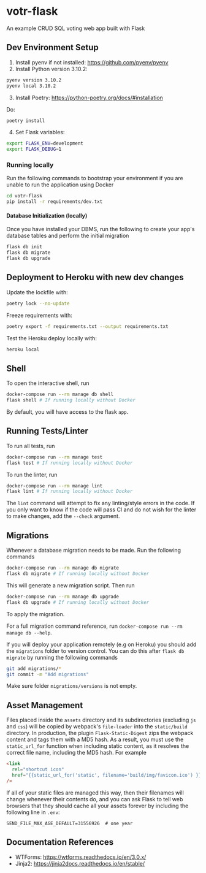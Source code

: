 # votr-flask

An example CRUD SQL voting web app built with Flask

## Dev Environment Setup

1. Install pyenv if not installed: https://github.com/pyenv/pyenv
2. Install Python version 3.10.2:

```zsh
pyenv version 3.10.2
pyenv local 3.10.2
```

3. Install Poetry: https://python-poetry.org/docs/#installation

Do:

```zsh
poetry install
```

4. Set Flask variables:

```zsh
export FLASK_ENV=development
export FLASK_DEBUG=1

```

### Running locally

Run the following commands to bootstrap your environment if you are unable to run the application using Docker

```bash
cd votr-flask
pip install -r requirements/dev.txt
```

#### Database Initialization (locally)

Once you have installed your DBMS, run the following to create your app's
database tables and perform the initial migration

```bash
flask db init
flask db migrate
flask db upgrade
```

## Deployment to Heroku with new dev changes

Update the lockfile with:

```zsh
poetry lock --no-update
```

Freeze requirements with:

```zsh
poetry export -f requirements.txt --output requirements.txt
```

Test the Heroku deploy locally with:

```zsh
heroku local
```

## Shell

To open the interactive shell, run

```bash
docker-compose run --rm manage db shell
flask shell # If running locally without Docker
```

By default, you will have access to the flask `app`.

## Running Tests/Linter

To run all tests, run

```bash
docker-compose run --rm manage test
flask test # If running locally without Docker
```

To run the linter, run

```bash
docker-compose run --rm manage lint
flask lint # If running locally without Docker
```

The `lint` command will attempt to fix any linting/style errors in the code. If you only want to know if the code will pass CI and do not wish for the linter to make changes, add the `--check` argument.

## Migrations

Whenever a database migration needs to be made. Run the following commands

```bash
docker-compose run --rm manage db migrate
flask db migrate # If running locally without Docker
```

This will generate a new migration script. Then run

```bash
docker-compose run --rm manage db upgrade
flask db upgrade # If running locally without Docker
```

To apply the migration.

For a full migration command reference, run `docker-compose run --rm manage db --help`.

If you will deploy your application remotely (e.g on Heroku) you should add the `migrations` folder to version control.
You can do this after `flask db migrate` by running the following commands

```bash
git add migrations/*
git commit -m "Add migrations"
```

Make sure folder `migrations/versions` is not empty.

## Asset Management

Files placed inside the `assets` directory and its subdirectories
(excluding `js` and `css`) will be copied by webpack's
`file-loader` into the `static/build` directory. In production, the plugin
`Flask-Static-Digest` zips the webpack content and tags them with a MD5 hash.
As a result, you must use the `static_url_for` function when including static content,
as it resolves the correct file name, including the MD5 hash.
For example

```html
<link
  rel="shortcut icon"
  href="{{static_url_for('static', filename='build/img/favicon.ico') }}"
/>
```

If all of your static files are managed this way, then their filenames will change whenever their
contents do, and you can ask Flask to tell web browsers that they
should cache all your assets forever by including the following line
in `.env`:

```text
SEND_FILE_MAX_AGE_DEFAULT=31556926  # one year
```

## Documentation References

- WTForms: https://wtforms.readthedocs.io/en/3.0.x/
- Jinja2: https://jinja2docs.readthedocs.io/en/stable/

